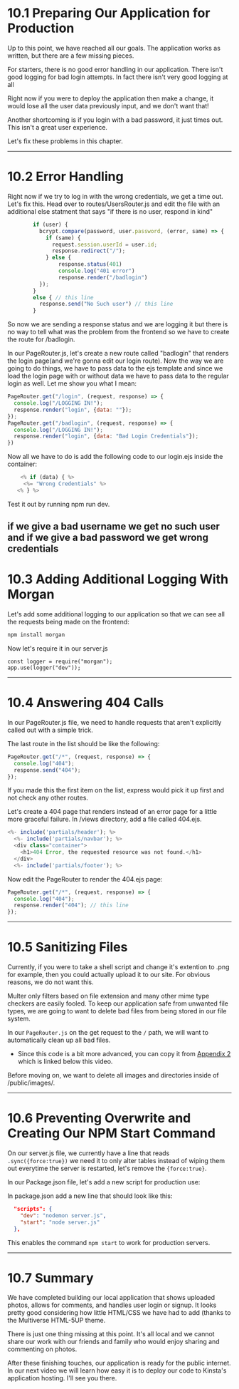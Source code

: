 # 10.1 Preparing Our Application for Production

Up to this point, we have reached all our goals. The application works as written, but there are a few missing pieces.

For starters, there is no good error handling in our application. There isn't good logging for bad login attempts. In fact there isn't very good logging at all

Right now if you were to deploy the application then make a change, it would lose all the user data previously input, and we don't want that!

Another shortcoming is if you login with a bad password, it just times out. This isn't a great user experience.

Let's fix these problems in this chapter.

---

# 10.2 Error Handling

Right now if we try to log in with the wrong credentials, we get a time out. Let's fix this. Head over to routes/UsersRouter.js and edit the file with an additional else statment that says "if there is no user, respond in kind"

```js
        if (user) {
          bcrypt.compare(password, user.password, (error, same) => {
            if (same) {
              request.session.userId = user.id; 
              response.redirect("/");
            } else {
                response.status(401)
                console.log("401 error")
                response.render("/badlogin")
          });
        }
        else { // this line
          response.send("No Such user") // this line
        }
```

So now we are sending a response status and we are logging it but there is no way to tell what was the problem from the frontend so we have to create the route for /badlogin.

In our PageRouter.js, let's create a new route called "badlogin" that renders the login page(and we're gonna edit our login route). Now the way we are going to do things, we have to pass data to the ejs template and since we load the login page with or without data we have to pass data to the regular login as well. Let me show you what I mean:

```js
PageRouter.get("/login", (request, response) => {
  console.log("/LOGGING IN!");
  response.render("login", {data: ""});
});
PageRouter.get("/badlogin", (request, response) => {
  console.log("/LOGGING IN!");
  response.render("login", {data: "Bad Login Credentials"});
})
```

Now all we have to do is add the following code to our login.ejs inside the container:

```js
    <% if (data) { %>
     <%= "Wrong Credentials" %>
   <% } %>
```

Test it out by running npm run dev.

if we give a bad username we get no such user and if we give a bad password we get wrong credentials
---

# 10.3 Adding Additional Logging With Morgan

Let's add some additional logging to our application so that we can see all the requests being made on the frontend:

```bash
npm install morgan
```

Now let's require it in our server.js

```
const logger = require("morgan");
app.use(logger("dev"));
```

---

# 10.4 Answering 404 Calls

In our PageRouter.js file, we need to handle requests that aren't explicitly called out with a simple trick. 

The last route in the list should be like the following:

```js
PageRouter.get("/*", (request, response) => {
  console.log("404");
  response.send("404");
});
```

If you made this the first item on the list, express would pick it up first and not check any other routes.

Let's create a 404 page that renders instead of an error page for a little more graceful failure. In /views directory, add a file called 404.ejs.

```js
<%- include('partials/header'); %>
  <%- include('partials/navbar'); %>
  <div class="container">
    <h1>404 Error, the requested resource was not found.</h1>
  </div>
  <%- include('partials/footer'); %>
```

Now edit the PageRouter to render the 404.ejs page:

```js
PageRouter.get("/*", (request, response) => {
  console.log("404");
  response.render("404"); // this line
});
```

---

# 10.5 Sanitizing Files

Currently, if you were to take a shell script and change it's extention to .png for example, then you could actually upload it to our site. For obvious reasons, we do not want this. 

Multer only filters based on file extension and many other mime type checkers are easily fooled. To keep our application safe from unwanted file types, we are going to want to delete bad files from being stored in our file system.

In our `PageRouter.js` on the get request to the `/` path, we will want to automatically clean up all bad files.

- Since this code is a bit more advanced, you can copy it from [Appendix 2](https://github.com/Kinsta-Academy/node-js-photo-sharing-app/tree/master/Chapters/13%20-%20Appendix%202) which is linked below this video.

Before moving on, we want to delete all images and directories inside of /public/images/.

---

# 10.6 Preventing Overwrite and Creating Our NPM Start Command

On our server.js file, we currently have a line that reads `.sync({force:true})` we need it to only alter tables instead of wiping them out everytime the server is restarted, let's remove the `{force:true}`.

In our Package.json file, let's add a new script for production use:

In package.json add a new line that should look like this:

```json
  "scripts": {
    "dev": "nodemon server.js",
    "start": "node server.js"
  },
```

This enables the command `npm start` to work for production servers.

---

# 10.7 Summary

We have completed building our local application that shows uploaded photos, allows for comments, and handles user login or signup. It looks pretty good considering how little HTML/CSS we have had to add (thanks to the Multiverse HTML-5UP theme. 

There is just one thing missing at this point. It's all local and we cannot share our work with our friends and family who would enjoy sharing and commenting on photos.

After these finishing touches, our application is ready for the public internet. In our next video we will learn how easy it is to deploy our code to Kinsta's application hosting. I'll see you there.
